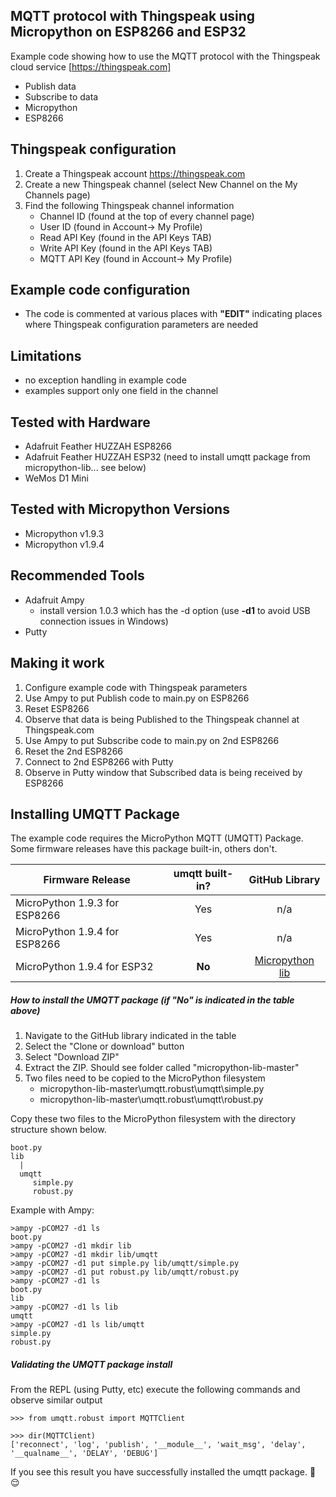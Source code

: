 ## MQTT protocol with Thingspeak using Micropython on ESP8266 and ESP32
Example code showing how to use the MQTT protocol with the Thingspeak cloud service [https://thingspeak.com]

* Publish data
* Subscribe to data
* Micropython
* ESP8266

## Thingspeak configuration
1. Create a Thingspeak account https://thingspeak.com
1. Create a new Thingspeak channel (select New Channel on the My Channels page)
1. Find the following Thingspeak channel information
    * Channel ID (found at the top of every channel page)
    * User ID (found in Account-> My Profile)
    * Read API Key (found in the API Keys TAB)
    * Write API Key (found in the API Keys TAB)
    * MQTT API Key (found in Account-> My Profile)

## Example code configuration
* The code is commented at various places with **"EDIT"** indicating places where Thingspeak configuration
parameters are needed 

## Limitations
* no exception handling in example code
* examples support only one field in the channel

## Tested with Hardware
* Adafruit Feather HUZZAH ESP8266
* Adafruit Feather HUZZAH ESP32 (need to install umqtt package from micropython-lib... see below)
* WeMos D1 Mini

## Tested with Micropython Versions
* Micropython v1.9.3
* Micropython v1.9.4

## Recommended Tools
* Adafruit Ampy
    * install version 1.0.3 which has the -d option (use **-d1** to avoid USB connection issues in Windows)
* Putty

## Making it work
1. Configure example code with Thingspeak parameters
1. Use Ampy to put Publish code to main.py on ESP8266
1. Reset ESP8266
1. Observe that data is being Published to the Thingspeak channel at Thingspeak.com
1. Use Ampy to put Subscribe code to main.py on 2nd ESP8266
1. Reset the 2nd ESP8266
1. Connect to 2nd ESP8266 with Putty
1. Observe in Putty window that Subscribed data is being received by ESP8266

## Installing UMQTT Package
The example code requires the MicroPython MQTT (UMQTT) Package.  Some firmware releases have this package built-in, others don't.

| Firmware Release        | umqtt built-in?           | GitHub Library | 
| ------------- |:-------------:| :-----:|
| MicroPython 1.9.3 for ESP8266 | Yes | n/a |
| MicroPython 1.9.4 for ESP8266 | Yes | n/a | 
| MicroPython 1.9.4 for ESP32   | **No** | [Micropython lib](https://github.com/micropython/micropython-lib) |

##### How to install the UMQTT package (if "No" is indicated in the table above)
1. Navigate to the GitHub library indicated in the table 
1. Select the "Clone or download" button
1. Select "Download ZIP"
1. Extract the ZIP.  Should see folder called "micropython-lib-master"
1. Two files need to be copied to the MicroPython filesystem
    * micropython-lib-master\umqtt.robust\umqtt\simple.py
    * micropython-lib-master\umqtt.robust\umqtt\robust.py
  
Copy these two files to the MicroPython filesystem with the directory structure shown below.  

```
boot.py
lib
  |
  umqtt
     simple.py
     robust.py
```

Example with Ampy:    
```
>ampy -pCOM27 -d1 ls
boot.py
>ampy -pCOM27 -d1 mkdir lib
>ampy -pCOM27 -d1 mkdir lib/umqtt
>ampy -pCOM27 -d1 put simple.py lib/umqtt/simple.py
>ampy -pCOM27 -d1 put robust.py lib/umqtt/robust.py
>ampy -pCOM27 -d1 ls
boot.py
lib
>ampy -pCOM27 -d1 ls lib
umqtt
>ampy -pCOM27 -d1 ls lib/umqtt
simple.py
robust.py
```
##### Validating the UMQTT package install
From the REPL (using Putty, etc) execute the following commands and observe similar output
```
>>> from umqtt.robust import MQTTClient

>>> dir(MQTTClient)
['reconnect', 'log', 'publish', '__module__', 'wait_msg', 'delay', '__qualname__', 'DELAY', 'DEBUG']
```

If you see this result you have successfully installed the umqtt package. :tada: :relieved:






